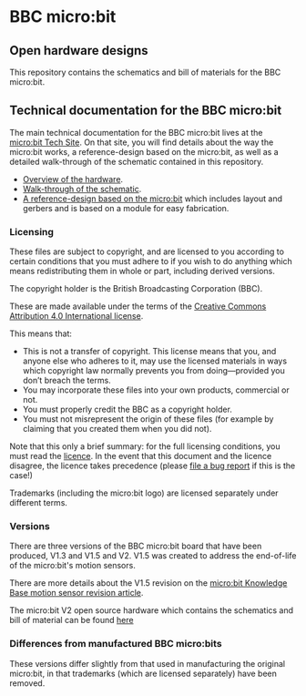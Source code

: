# BBC micro:bit

## Open hardware designs

This repository contains the schematics and bill of materials for the BBC
micro:bit.

## Technical documentation for the BBC micro:bit

The main technical documentation for the BBC micro:bit lives at the [micro:bit Tech Site](https://tech.microbit.org/).
On that site, you will find details about the way the micro:bit works, a
reference-design based on the micro:bit, as well as a detailed walk-through of
the schematic contained in this repository.

* [Overview of the hardware](https://tech.microbit.org/hardware/).
* [Walk-through of the schematic](https://tech.microbit.org/hardware/schematic/).
* [A reference-design based on the micro:bit](https://tech.microbit.org/hardware/reference-design/)
which includes layout and gerbers and is based on a module for easy fabrication.

### Licensing

These files are subject to copyright, and are licensed to you according to
certain conditions that you must adhere to if you wish to do anything which
means redistributing them in whole or part, including derived versions.

The copyright holder is the British Broadcasting Corporation (BBC).

These are made available under the terms of the [Creative Commons Attribution 4.0 International license](https://creativecommons.org/licenses/by/4.0/).

This means that:

* This is not a transfer of copyright. This license means that you, and
  anyone else who adheres to it, may use the licensed materials
  in ways which copyright law normally prevents you from doing—provided
  you don’t breach the terms.
* You may incorporate these files into your own products, commercial or not.
* You must properly credit the BBC as a copyright holder.
* You must not misrepresent the origin of these files (for example by claiming
  that you created them when you did not).

Note that this only a brief summary: for the full licensing conditions, you
must read the [licence](http://creativecommons.org/licenses/by/4.0/). In the
event that this document and the licence disagree, the licence takes
precedence (please [file a bug report](https://github.com/bbcmicrobit/hardware/issues)
if this is the case!)

Trademarks (including the micro:bit logo) are licensed separately under
different terms.

### Versions

There are three versions of the BBC micro:bit board that have been produced, V1.3
and V1.5 and V2. V1.5 was created to address the end-of-life of the micro:bit's motion
sensors.

There are more details about the V1.5 revision on the
[micro:bit Knowledge Base motion sensor revision article](https://support.microbit.org/support/solutions/articles/19000087020-micro-bit-motion-sensor-hardware-change).

The micro:bit V2 open source hardware which contains the schematics and bill of material can be found [here](https://github.com/microbit-foundation/microbit-v2-hardware)

### Differences from manufactured BBC micro:bits

These versions differ slightly from that used in manufacturing the original
micro:bit, in that trademarks (which are licensed separately) have been
removed.

